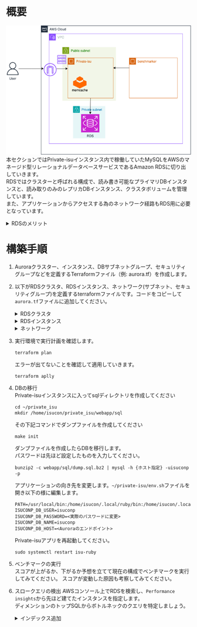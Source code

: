# 概要
![02](../images/private-isu03.png) 
本セクションではPrivate-isuインスタンス内で稼働していたMySQLをAWSのマネージド型リレーショナルデータベースサービスであるAmazon RDSに切り出していきます。  
RDSではクラスターと呼ばれる構成で、読み書き可能なプライマリDBインスタンスと、読み取りのみのレプリカDBインスタンス、クラスタボリュームを管理しています。  
また、アプリケーションからアクセスする為のネットワーク経路もRDS用に必要となっています。  

<!-- TODO 構成図追加 -->

<details>
<summary>RDSのメリット</summary>
運用負荷削減: 面倒な管理作業を自動化し、本業に専念できます。

容易な構築・拡張: すぐにDBを開始でき、リソース変更も簡単です。  
高可用性: 障害時も自動復旧し、サービス停止を最小化します。   
エンジン選択自由: 人気DBやAuroraなど、最適なエンジンを選べます。  
コスト最適化: 使った分だけ支払い、初期費用は不要です。  
堅牢なセキュリティ: 多層的な保護でデータを安全に守ります。  
</details>

# 構築手順
1. Auroraクラスター、インスタンス、DBサブネットグループ、セキュリティグループなどを定義するTerraformファイル（例: aurora.tf）を作成します。
2. 以下がRDSクラスタ、RDSインスタンス、ネットワーク(サブネット、セキュリティグループ)を定義するterraformファイルです。コードをコピーして`aurora.tf`ファイルに追加してください。
    <details>
    <summary>RDSクラスタ</summary>

    ```
    resource "aws_rds_cluster" "private_isu_db" {
        availability_zones                    = ["ap-northeast-1a", "ap-northeast-1c"]
        cluster_identifier                    = "private-isu-db"
        database_insights_mode                = "advanced"
        database_name                         = "isuconp"
        db_cluster_parameter_group_name       = "default.aurora-mysql8.0"
        db_subnet_group_name                  = aws_db_subnet_group.private_isu_aurora.name
        delete_automated_backups              = false
        deletion_protection                   = false
        enabled_cloudwatch_logs_exports       = ["slowquery"]
        engine                                = "aurora-mysql"
        engine_lifecycle_support              = "open-source-rds-extended-support-disabled"
        engine_mode                           = "provisioned"
        engine_version                        = "8.0.mysql_aurora.3.05.2"
        master_password                       = var.db_password # sensitive
        master_username                       = "isuconp"
        monitoring_interval                   = 60
        monitoring_role_arn                   = aws_iam_role.private_isu_rds_monitoring_role.arn
        network_type                          = "IPV4"
        performance_insights_enabled          = true
        performance_insights_retention_period = 465
        port                                  = 3306
        storage_type                          = "aurora-iopt1"
        skip_final_snapshot                   = true
        vpc_security_group_ids                = [aws_security_group.private_isu_aurora.id]
    }
    ```

    </details>

    <details>
    <summary>RDSインスタンス</summary>

    ```
    resource "aws_rds_cluster_instance" "private_isu_db_instance" {
        cluster_identifier                    = "private-isu-db"
        db_parameter_group_name               = "default.aurora-mysql8.0"
        db_subnet_group_name                  = aws_db_subnet_group.private_isu_aurora.name
        engine                                = "aurora-mysql"
        engine_version                        = "8.0.mysql_aurora.3.05.2"
        identifier                            = "private-isu-aurora-instance"
        instance_class                        = "db.r5.large"
        monitoring_interval                   = 60
        monitoring_role_arn                   = aws_iam_role.private_isu_rds_monitoring_role.arn
        performance_insights_enabled          = true
        performance_insights_retention_period = 465
        tags = {
            devops-guru-default = "private-isu-aurora"
        }
        depends_on = [aws_rds_cluster.private_isu_db]
    }
    ```
    </details>

    <details>
    <summary>ネットワーク</summary>

    ```
    resource "aws_db_subnet_group" "private_isu_aurora" {
        name       = "private-isu-mysql-subnet-group"
        subnet_ids = [aws_subnet.mysql-a.id, aws_subnet.mysql-c.id]

        tags = {
            Name = "private-isu aurora subnet group"
        }
        }

        resource "aws_subnet" "mysql-a" {
        vpc_id = aws_vpc.vpc.id

        availability_zone = "ap-northeast-1a"
        cidr_block        = "10.10.9.0/24"
        }

        resource "aws_subnet" "mysql-c" {
        vpc_id = aws_vpc.vpc.id

        availability_zone = "ap-northeast-1c"
        cidr_block        = "10.10.11.0/24"
        }

        resource "aws_security_group" "private_isu_aurora" {
        name   = "Private-isu-aurora"
        vpc_id = aws_vpc.vpc.id
        ingress {
            from_port       = 3306
            to_port         = 3306
            protocol        = "tcp"
            security_groups = [aws_security_group.private_isu_web.id]
        }
        }

        data "aws_iam_policy" "enhanced_monitoring" {
        arn = "arn:aws:iam::aws:policy/service-role/AmazonRDSEnhancedMonitoringRole"
        }

        resource "aws_iam_role" "private_isu_rds_monitoring_role" {
        name = "private-isu-rds-monitoring-role"
        assume_role_policy = jsonencode({
            Version = "2012-10-17"
            Statement = [
            {
                Action = "sts:AssumeRole"
                Effect = "Allow"
                Principal = {
                Service = "rds.amazonaws.com"
                }
            },
            {
                Action = "sts:AssumeRole"
                Effect = "Allow"
                Principal = {
                Service = "monitoring.rds.amazonaws.com"
                }
            },
            {
                Action = "sts:AssumeRole"
                Effect = "Allow"
                Principal = {
                Service = "ec2.amazonaws.com" # Aurora クラスターのホストインスタンスが EC2 コンポーネントを持つため
                }
            },
            ]
        })

        tags = {
            Name = "private-isu RDS Monitoring Role"
        }
        }

        resource "aws_iam_role_policy_attachment" "enhanced_monitoring_attachment" {
        role       = aws_iam_role.private_isu_rds_monitoring_role.name
        policy_arn = data.aws_iam_policy.enhanced_monitoring.arn
    }
    ```
    </details>
3. 実行環境で実行計画を確認します。 
    ```
    terraform plan
    ```  
    エラーが出てないことを確認して適用していきます。  
    ```
    terraform aplly
    ```

4. DBの移行  
    Private-isuインスタンスに入ってsqlディレクトリを作成してください
    ```
    cd ~/private_isu
    mkdir /home/isucon/private_isu/webapp/sql
    ```
    その下記コマンドでダンプファイルを作成してください
    ```
    make init
    ```
    ダンプファイルを作成したらDBを移行します。  
    パスワードは先ほど設定したものを入力してください。
    ```
    bunzip2 -c webapp/sql/dump.sql.bz2 | mysql -h {ホスト指定} -uisuconp -p
    ```

    アプリケーションの向き先を変更します。`~/private-isu/env.sh`ファイルを開き以下の様に編集します。
    ```
    PATH=/usr/local/bin:/home/isucon/.local/ruby/bin:/home/isucon/.local/node/bin:/home/isucon/.local/python3/bin:/home/isucon/.local/perl/bin:/home/isucon/.local/php/bin:/home/isucon/.local/php/sbin:/home/isucon/.local/go/bin:/home/isucon/.local/scala/bin:/usr/bin/:/bin/:$PATH
    ISUCONP_DB_USER=isuconp
    ISUCONP_DB_PASSWORD=<実際のパスワードに変更>
    ISUCONP_DB_NAME=isuconp
    ISUCONP_DB_HOST=<Auroraのエンドポイント>
    ```

    Private-isuアプリを再起動してください。
    ```
    sudo systemctl restart isu-ruby
    ```

5. ベンチマークの実行  
スコアが上がるか、下がるか予想を立てて現在の構成でベンチマークを実行してみてください。
スコアが変動した原因も考察してみてください。

6. スロークエリの検出
AWSコンソール上でRDSを検索し、`Performance insights`から先ほど建てたインスタンスを指定します。  
ディメンションのトップSQLからボトルネックのクエリを特定しましょう。

    <details>

    <summary>インデックス追加</summary>
    Performance insightsより以下のクエリがボトルネックとわかりました。  


    ```SQL
    SELECT * FROM `comments` WHERE `post_id` = ? ORDER BY `created_at` DESC LIMIT ?;
    ```
    こちらのクエリはpost_idが一致する行を全て探索し、その後created_atでソートしています。なのでpost_idに対してインデックスを作成すると高速化します。

    ```
    create index post_id_created_at_idx on comments (post_id, created_at DESC);
    ```

    </details>